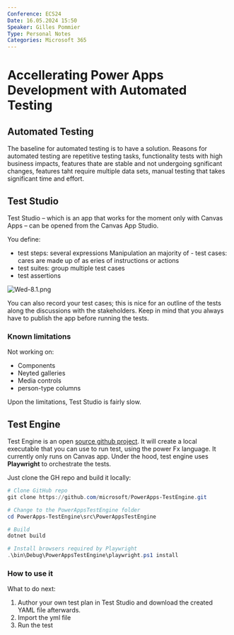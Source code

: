 ```yaml
---
Conference: ECS24
Date: 16.05.2024 15:50
Speaker: Gilles Pommier
Type: Personal Notes
Categories: Microsoft 365
---
```


# Accellerating Power Apps Development with Automated Testing

## Automated Testing

The baseline for automated testing is to have a solution.
Reasons for automated testing are repetitive testing tasks, functionality tests with high business impacts, features thate are stable and not undergoing sgnificant changes, features taht require multiple data sets, manual testing that takes significant time and effort.

## Test Studio

Test Studio – which is an app that works for the moment only with Canvas Apps – can be opened from the Canvas App Studio.

You define:

- test steps: several expressions
  Manipulation an majority of - test cases: cares are made up of as eries of instructions or actions
- test suites: group multiple test cases
- test assertions

![Wed-8.1.png](assets/Wed-8.1.png)

You can also record your test cases; this is nice for an outline of the tests along the discussions with the stakeholders.
Keep in mind that you always have to publish the app before running the tests.

### Known limitations

Not working on:

- Components
- Neyted galleries
- Media controls
- person-type columns

Upon the limitations, Test Studio is fairly slow.

## Test Engine

Test Engine is an open [source github project](https://github.com/microsoft/PowerApps-TestEngine).
It will create a local executable that you can use to run test, using the power Fx language. It currently only runs on Canvas app.
Under the hood, test engine uses **Playwright** to orchestrate the tests.

Just clone the GH repo and build it locally:

```powershell
# Clone GitHub repo
git clone https://github.com/microsoft/PowerApps-TestEngine.git

# Change to the PowerAppsTestEngine folder
cd PowerApps-TestEngine\src\PowerAppsTestEngine

# Build
dotnet build

# Install browsers required by Playwright
.\bin\Debug\PowerAppsTestEngine\playwright.ps1 install
```

### How to use it

What to do next:

1. Author your own test plan in Test Studio and download the created YAML file afterwards.
2. Import the yml file
3. Run the test
